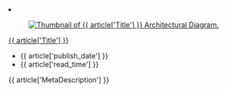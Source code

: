<!-- This file is automatically generated by build/architectures/build_index.py. Any updates will be lost. -->

<!-- markdownlint-disable MD033 -->

<li class="grid-item item-column" data-categories="{% for cat in article['category'] %}{{ categories[cat] }} {% endfor %}">
<article class="card">
    <div class="card-header has-margin-bottom-none" aria-hidden="true">
        <figure class="image diagram has-height-175 has-overflow-hidden level">
            <a href="{{ article['http_url'] }}"><img src="/azure/architecture/browse/thumbs/{{ article['name'] }}.png" class="diagram" alt="Thumbnail of {{ article['Title'] }} Architectural Diagram." data-linktype="relative-path"></a>
        </figure>
    </div>
    <div class="card-content">
        <a class="card-content-title has-margin-top-none" href="{{ article['http_url'] }}">
            <p>{{ article['Title'] }}</p>
        </a>
        <ul class="card-content-metadata">
            <li>{{ article['publish_date'] }}</li>
            <li>{{ article['read_time'] }}</li>
        </ul>
        <p class="card-content-description">{{ article['MetaDescription'] }}</p>
        <div class="bottom-to-top-fade is-hidden-mobile"></div>
    </div>
</article>
</li>
